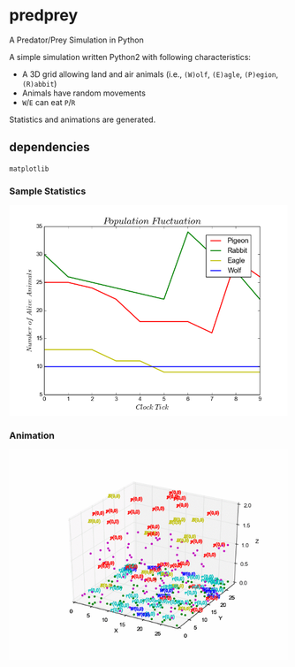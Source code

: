 # predprey
A Predator/Prey Simulation in Python

A simple simulation written Python2 with following characteristics:
- A 3D grid allowing land and air animals (i.e., `(W)olf`, `(E)agle`, `(P)egion`, `(R)abbit`)
- Animals have random movements
- `W`/`E` can eat `P`/`R`

Statistics and animations are generated.

## dependencies
```
matplotlib
```

### Sample Statistics
![Stats](/doc/pred_prey_stats.png)

### Animation
![Anim](/doc/pred_prey_animation.gif)

